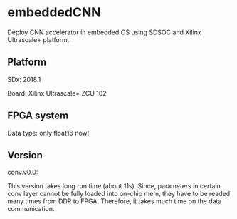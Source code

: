 # embeddedCNN
Deploy CNN accelerator in embedded OS using SDSOC and Xilinx Ultrascale+ platform.

## Platform

SDx: 2018.1 

Board: Xilinx Ultrascale+ ZCU 102

## FPGA system

Data type: only float16 now!

## Version

conv.v0.0: 
  
 This version takes long run time (about 11s). Since, parameters in certain conv layer cannot be fully loaded into on-chip mem, they have to be readed many times from DDR to FPGA. Therefore, it takes much time on the data communication.
